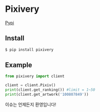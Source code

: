 # Pixivery
[Pypi](https://pypi.org/project/pixivery/)
## Install
```py
$ pip install pixivery
```

## Example
```py
from pixivery import client

client = client.Pixiv()
print(client.get_ranking()) #limit = 1~50
print(client.get_artwork('100807849'))
```

이슈는 언제든지 환영입니다!
